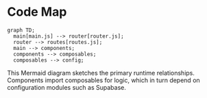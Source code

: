 # Code Map

```mermaid
graph TD;
  main[main.js] --> router[router.js];
  router --> routes[routes.js];
  main --> components;
  components --> composables;
  composables --> config;
```

This Mermaid diagram sketches the primary runtime relationships. Components import composables for logic, which in turn depend on configuration modules such as Supabase.
